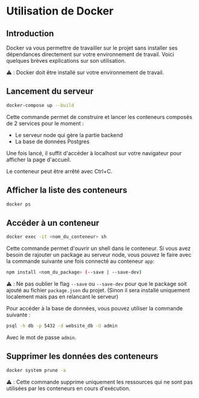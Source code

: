 # Utilisation de Docker

## Introduction

Docker va vous permettre de travailler sur le projet sans installer ses dépendances directement sur votre environnement de travail.
Voici quelques brèves explications sur son utilisation.

⚠️ : Docker doit être installé sur votre environnement de travail.

## Lancement du serveur

```sh
docker-compose up --build
```

Cette commande permet de construire et lancer les conteneurs composés de 2 services pour le moment :
- Le serveur node qui gère la partie backend
- La base de données Postgres

Une fois lancé, il suffit d'accéder à localhost sur votre navigateur pour afficher la page d'accueil.

Le conteneur peut être arrêté avec Ctrl+C.

## Afficher la liste des conteneurs

```sh
docker ps
```

## Accéder à un conteneur

```sh
docker exec -it <nom_du_conteneur> sh
```

Cette commande permet d'ouvrir un shell dans le conteneur.
Si vous avez besoin de rajouter un package au serveur node, vous pouvez le faire avec la commande suivante une fois connecté au conteneur `app`:
```sh
npm install <nom_du_package> (--save | --save-dev)
```

⚠️ : Ne pas oublier le flag `--save` ou `--save-dev` pour que le package soit ajouté au fichier `package.json` du projet. (Sinon il sera installé uniquement localement mais pas en relancant le serveur)

Pour accéder à la base de données, vous pouvez utiliser la commande suivante :
```sh
psql -h db -p 5432 -d website_db -U admin
```

Avec le mot de passe `admin`.

## Supprimer les données des conteneurs

```sh
docker system prune -a
````

⚠️ : Cette commande supprime uniquement les ressources qui ne sont pas utilisées par les conteneurs en cours d'exécution.
